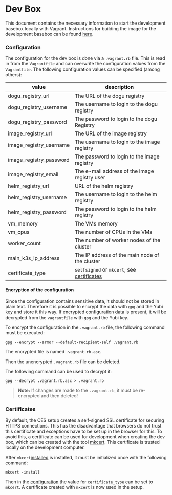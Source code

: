 # Dev Box

This document contains the necessary information to start the development basebox locally with Vagrant.
Instructions for building the image for the development basebox can be found [here](./building_basebox_en.md).

### Configuration

The configuration for the dev box is done via a `.vagrant.rb` file. This is read in from the `Vagrantfile` and can
overwrite the configuration values from the `Vagrantfile`.
The following configuration values can be specified (among others):

| value                   | description                                                 |
|-------------------------|-------------------------------------------------------------|
| dogu_registry_url       | The URL of the dogu registry                                |
| dogu_registry_username  | The username to login to the dogu registry                  |
| dogu_registry_password  | The password to login to the dogu Registry                  |
| image_registry_url      | The URL of the image registry                               |
| image_registry_username | The username to login to the image registry                 |
| image_registry_password | The password to login to the image registry                 |
| image_registry_email    | The e-mail address of the image registry user               |
| helm_registry_url       | URL of the helm registry                                    |
| helm_registry_username  | The username to login to the helm registry                  |
| helm_registry_password  | The password to login to the helm registry                  |
| vm_memory               | The VMs memory                                              |
| vm_cpus                 | The number of CPUs in the VMs                               |
| worker_count            | The number of worker nodes of the cluster                   |
| main_k3s_ip_address     | The IP address of the main node of the cluster              |
| certificate_type        | `selfsigned` or `mkcert`; see [certificates](#certificates) |

#### Encryption of the configuration

Since the configuration contains sensitive data, it should not be stored in plain text.
Therefore it is possible to encrypt the data with `gpg` and the Yubi key and store it this way.
If encrypted configuration data is present, it will be decrypted from the `vagrantfile` with `gpg` and the Yubi key.

To encrypt the configuration in the `.vagrant.rb` file, the following command must be executed:

```shell
gpg --encrypt --armor --default-recipient-self .vagrant.rb

```

The encrypted file is named `.vagrant.rb.asc`.

Then the unencrypted `.vagrant.rb` file can be deleted.

The following command can be used to decrypt it:

```shell
gpg --decrypt .vagrant.rb.asc > .vagrant.rb
```

> **Note:** If changes are made to the `.vagrant.rb`, it must be re-encrypted and then deleted!

### Certificates

By default, the CES setup creates a self-signed SSL certificate for securing HTTPS connections.
This has the disadvantage that browsers do not trust this certificate and exceptions have to be set up in the browser
for this.
To avoid this, a certificate can be used for development when creating the dev box, which can be created with the
tool [mkcert](https://github.com/FiloSottile/mkcert).
This certificate is trusted locally on the development computer.

After `mkcert`[installed](https://github.com/FiloSottile/mkcert#installation) is installed, it must be initialized once
with the following command:

```shell
mkcert -install
```

Then in the [configuration](#configuration) the value for `certificate_type` can be set to `mkcert`.
A certificate created with `mkcert` is now used in the setup.